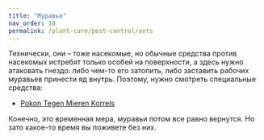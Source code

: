 ```yaml
---
title: "Муравьи"
nav_order: 10
permalink: /plant-care/pest-control/ants
---
```


Технически, они – тоже насекомые, но обычные средства против насекомых истребят только особей на поверхности, а здесь нужно атаковать гнездо: либо чем-то его затопить, либо заставить рабочих муравьев принести яд внутрь. Поэтому, нужно смотреть специальные средства:

- [Pokon Tegen Mieren Korrels](https://www.pokon.nl/producten/item/pokon-tegen-mieren-korrels-400-gram/)

Конечно, это временная мера, муравьи потом все равно вернутся. Но зато какое-то время вы поживете без них.
